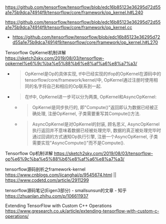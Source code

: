 
https://github.com/tensorflow/tensorflow/blob/edc16b85123e36295d72d55a1e75b9dca74914f9/tensorflow/core/framework/op_kernel.h#L240

https://github.com/tensorflow/tensorflow/blob/edc16b85123e36295d72d55a1e75b9dca74914f9/tensorflow/core/framework/op_kernel.cc
- https://github.com/tensorflow/tensorflow/blob/edc16b85123e36295d72d55a1e75b9dca74914f9/tensorflow/core/framework/op_kernel.h#L270

Tensorflow OpKernel机制详解 https://sketch2sky.com/2019/08/03/tensorflow-opkernel%e6%9c%ba%e5%88%b6%e8%af%a6%e8%a7%a3/
- > OpKernel是Op的具体实现, tf中已经实现的tfop的OpKernel在源码中的tensorflow/core/framework/kernel/中, OpKernel通过注册时使用相同的名字将自己和相应的Op联系到一起.
- > 在tf中, OpKernel进一步可以分为两类, OpKernel和AsyncOpKernel:
  * > OpKernel是同步执行的, 即"Compute()"返回即认为数据已经被正确处理, 注册OpKernel, 子类需要重写其Compute()方法.
  * > AsyncOpKernel是对OpKernel的封装, 顾名思义, AsyncOpKernel执行返回并不意味着数据已经被处理完毕, 数据的真正被处理完毕时通过回调的方式通知Op执行引擎, 注册一个AsyncOpKernel, 子类需要实现"AsyncCompute()"而不是Compute().

Tensorflow Op机制详解 https://sketch2sky.com/2019/08/03/tensorflow-op%e6%9c%ba%e5%88%b6%e8%af%a6%e8%a7%a3/

tensorflow源码剖析之framework-kernel https://www.cnblogs.com/jicanghai/p/9545674.html || https://www.codetd.com/article/2911299

tensorflow源码笔记(Eigen3部分) - smallsunsun的文章 - 知乎 https://zhuanlan.zhihu.com/p/106611937

Extending TensorFlow with Custom C++ Operations https://www.gresearch.co.uk/article/extending-tensorflow-with-custom-c-operations/
